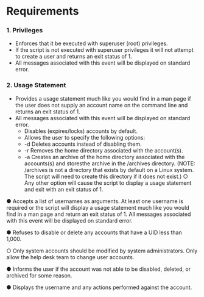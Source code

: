 # Requirements
### 1. Privileges
* Enforces that it be executed with superuser (root) privileges. <br />
* If the script is not executed with superuser privileges it will not attempt to create a user and returns an exit status of 1. 
* All messages associated with this event will be displayed on standard error.

### 2. Usage Statement
* Provides a usage statement much like you would find in a man page if the user does not supply an account name on the command line and returns an exit status of 1. 
* All messages associated with this event will be displayed on standard error.
  * Disables (expires/locks) accounts by default.
  * Allows the user to specify the following options:
  * -d Deletes accounts instead of disabling them.
  * -r Removes the home directory associated with the account(s).
  * -a Creates an archive of the home directory associated with the accounts(s) and storesthe archive in the /archives directory. (NOTE: /archives is not a directory that exists by
default on a Linux system. The script will need to create this directory if it does not exist.)
○ Any other option will cause the script to display a usage statement and exit with an exit status of 1.

● Accepts a list of usernames as arguments. At least one username is required or the script will display a usage statement much like you would find in a man page and return an exit status of 1. All messages associated with this event will be displayed on standard error.

● Refuses to disable or delete any accounts that have a UID less than 1,000. 

○ Only system accounts should be modified by system administrators. Only allow the
help desk team to change user accounts.

● Informs the user if the account was not able to be disabled, deleted, or archived for some
reason.

● Displays the username and any actions performed against the account.
